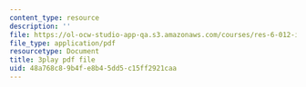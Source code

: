 ```yaml
---
content_type: resource
description: ''
file: https://ol-ocw-studio-app-qa.s3.amazonaws.com/courses/res-6-012-introduction-to-probability-spring-2018/48a768c89b4fe8b45dd5c15ff2921caa_LVfIS8pBI6Y.pdf
file_type: application/pdf
resourcetype: Document
title: 3play pdf file
uid: 48a768c8-9b4f-e8b4-5dd5-c15ff2921caa
---
```

